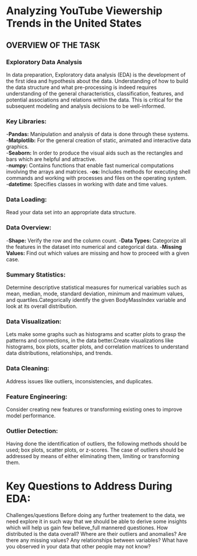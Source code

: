 # Analyzing YouTube Viewership Trends in the United States

## OVERVIEW OF THE TASK 

### Exploratory Data Analysis
In data preparation, Exploratory data analysis (EDA) is the development of the first idea and hypothesis about the data. Understanding of how to build the data structure and what pre-processing is indeed requires understanding of the general characteristics, classification, features, and potential associations and relations within the data. This is critical for the subsequent modeling and analysis decisions to be well-informed.

### Key Libraries:
-__Pandas:__ Manipulation and analysis of data is done through these systems.  
-__Matplotlib:__ For the general creation of static, animated and interactive data graphics.  
-__Seaborn:__ In order to produce the visual aids such as the rectangles and bars which are helpful and attractive.  
-__numpy:__ Contains functions that enable fast numerical computations involving the arrays and matrices.
-__os:__ Includes methods for executing shell commands and working with processes and files on the operating system.  
-__datetime:__ Specifies classes in working with date and time values.

### Data Loading:
Read your data set into an appropriate data structure.  
### Data Overview: 
-__Shape:__ Verify the row and the column count.
-__Data Types:__ Categorize all the features in the dataset into numerical and categorical data.
-__Missing Values:__ Find out which values are missing and how to proceed with a given case.
### Summary Statistics: 
Determine descriptive statistical measures for numerical variables such as mean, median, mode, standard deviation, minimum and maximum values, and quartiles.Categorically identify the given BodyMassIndex variable and look at its overall distribution.  
### Data Visualization:
Lets make some graphs such as histograms and scatter plots to grasp the patterns and connections, in the data better.Create visualizations like histograms, box plots, scatter plots, and correlation matrices to understand data distributions, relationships, and trends.
### Data Cleaning:
Address issues like outliers, inconsistencies, and duplicates. 
### Feature Engineering:
Consider creating new features or transforming existing ones to improve model performance. 
### Outlier Detection:
Having done the identification of outliers, the following methods should be used; box plots, scatter plots, or z-scores.
The case of outliers should be addressed by means of either eliminating them, limiting or transforming them.

# Key Questions to Address During EDA:
Challenges/questions Before doing any further treatement to the data, we need explore it in such way that we should be able to derive some insights which will help us gain few believe_full mannered questiones.
How distributed is the data overall?
Where are their outliers and anomalies?
Are there any missing values?
Any relationships between variables?
What have you observed in your data that other people may not know?


